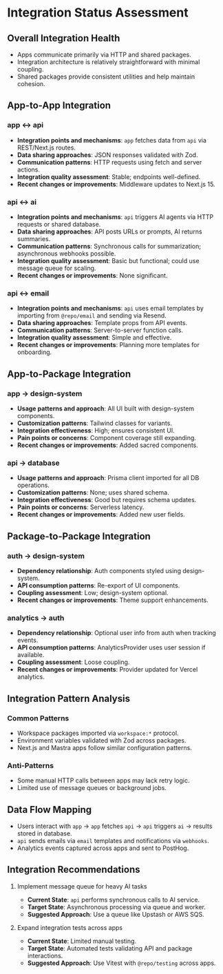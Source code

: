 # Integration Status Assessment

## Overall Integration Health
- Apps communicate primarily via HTTP and shared packages.
- Integration architecture is relatively straightforward with minimal coupling.
- Shared packages provide consistent utilities and help maintain cohesion.

## App-to-App Integration

### app ↔ api
- **Integration points and mechanisms**: `app` fetches data from `api` via REST/Next.js routes.
- **Data sharing approaches**: JSON responses validated with Zod.
- **Communication patterns**: HTTP requests using fetch and server actions.
- **Integration quality assessment**: Stable; endpoints well-defined.
- **Recent changes or improvements**: Middleware updates to Next.js 15.

### api ↔ ai
- **Integration points and mechanisms**: `api` triggers AI agents via HTTP requests or shared database.
- **Data sharing approaches**: API posts URLs or prompts, AI returns summaries.
- **Communication patterns**: Synchronous calls for summarization; asynchronous webhooks possible.
- **Integration quality assessment**: Basic but functional; could use message queue for scaling.
- **Recent changes or improvements**: None significant.

### api ↔ email
- **Integration points and mechanisms**: `api` uses email templates by importing from `@repo/email` and sending via Resend.
- **Data sharing approaches**: Template props from API events.
- **Communication patterns**: Server-to-server function calls.
- **Integration quality assessment**: Simple and effective.
- **Recent changes or improvements**: Planning more templates for onboarding.

## App-to-Package Integration

### app → design-system
- **Usage patterns and approach**: All UI built with design-system components.
- **Customization patterns**: Tailwind classes for variants.
- **Integration effectiveness**: High; ensures consistent UI.
- **Pain points or concerns**: Component coverage still expanding.
- **Recent changes or improvements**: Added sacred components.

### api → database
- **Usage patterns and approach**: Prisma client imported for all DB operations.
- **Customization patterns**: None; uses shared schema.
- **Integration effectiveness**: Good but requires schema updates.
- **Pain points or concerns**: Serverless latency.
- **Recent changes or improvements**: Added new user fields.

## Package-to-Package Integration

### auth → design-system
- **Dependency relationship**: Auth components styled using design-system.
- **API consumption patterns**: Re-export of UI components.
- **Coupling assessment**: Low; design-system optional.
- **Recent changes or improvements**: Theme support enhancements.

### analytics → auth
- **Dependency relationship**: Optional user info from auth when tracking events.
- **API consumption patterns**: AnalyticsProvider uses user session if available.
- **Coupling assessment**: Loose coupling.
- **Recent changes or improvements**: Provider updated for Vercel analytics.

## Integration Pattern Analysis

### Common Patterns
- Workspace packages imported via `workspace:*` protocol.
- Environment variables validated with Zod across packages.
- Next.js and Mastra apps follow similar configuration patterns.

### Anti-Patterns
- Some manual HTTP calls between apps may lack retry logic.
- Limited use of message queues or background jobs.

## Data Flow Mapping
- Users interact with `app` → `app` fetches `api` → `api` triggers `ai` → results stored in database.
- `api` sends emails via `email` templates and notifications via `webhooks`.
- Analytics events captured across apps and sent to PostHog.

## Integration Recommendations
1. Implement message queue for heavy AI tasks
   - **Current State**: `api` performs synchronous calls to AI service.
   - **Target State**: Asynchronous processing via queue and worker.
   - **Suggested Approach**: Use a queue like Upstash or AWS SQS.

2. Expand integration tests across apps
   - **Current State**: Limited manual testing.
   - **Target State**: Automated tests validating API and package interactions.
   - **Suggested Approach**: Use Vitest with `@repo/testing` across apps.
